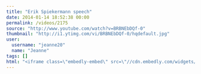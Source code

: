 ```yaml
---
title: "Erik Spiekermann speech"
date: 2014-01-14 18:52:38 00:00
permalink: /videos/2175
source: "http://www.youtube.com/watch?v=BRBNEbDQf-0"
thumbnail: "http://i1.ytimg.com/vi/BRBNEbDQf-0/hqdefault.jpg"
user:
  username: "jeanne20"
  name: "Jeanne"
tags: []
html: "<iframe class=\"embedly-embed\" src=\"//cdn.embedly.com/widgets/media.html?src=http%3A%2F%2Fwww.youtube.com%2Fembed%2FBRBNEbDQf-0%3Fwmode%3Dtransparent%26feature%3Doembed&url=http%3A%2F%2Fwww.youtube.com%2Fwatch%3Fv%3DBRBNEbDQf-0&image=http%3A%2F%2Fi1.ytimg.com%2Fvi%2FBRBNEbDQf-0%2Fhqdefault.jpg&key=950020ba825211e1a0764040d3dc5c07&type=text%2Fhtml&schema=youtube\" width=\"854\" height=\"480\" scrolling=\"no\" frameborder=\"0\" allowfullscreen></iframe>"
---
```


